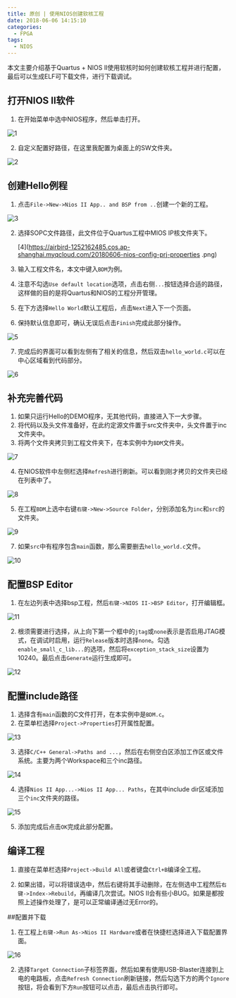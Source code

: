 ```yaml
---
title: 原创 | 使用NIOS创建软核工程
date: 2018-06-06 14:15:10
categories:
  - FPGA
tags:
  - NIOS
---
```


本文主要介绍基于Quartus + NIOS II使用软核时如何创建软核工程并进行配置，最后可以生成ELF可下载文件，进行下载调试。

<!--more-->

## 打开NIOS II软件

1. 在开始菜单中选中NIOS程序，然后单击打开。

![1](https://airbird-1252162485.cos.ap-shanghai.myqcloud.com/20180606-nios-config-bsp-editor.png)

2. 自定义配置好路径，在这里我配置为桌面上的SW文件夹。

![2](https://airbird-1252162485.cos.ap-shanghai.myqcloud.com/20180606-nios-config-prj-a.png)

## 创建Hello例程

1. 点击`File->New->Nios II App.. and BSP from ..`创建一个新的工程。

![3](https://airbird-1252162485.cos.ap-shanghai.myqcloud.com/20180606-nios-config-prj-b.png)

2. 选择SOPC文件路径，此文件位于Quartus工程中MIOS IP核文件夹下。

	[4](https://airbird-1252162485.cos.ap-shanghai.myqcloud.com/20180606-nios-config-prj-properties	.png)

3. 输入工程文件名，本文中键入`BDM`为例。
4. 注意不勾选`Use default location`选项，点击右侧`...`按钮选择合适的路径，这样做的目的是将Quartus和NIOS的工程分开管理。
5. 在下方选择`Hello World`默认工程后，点击`Next`进入下一个页面。
6. 保持默认信息即可，确认无误后点击`Finish`完成此部分操作。

![5](https://airbird-1252162485.cos.ap-shanghai.myqcloud.com/20180606-nios-config-properties-path-a.png)

7. 完成后的界面可以看到左侧有了相关的信息，然后双击`hello_world.c`可以在中心区域看到代码部分。

![6](https://airbird-1252162485.cos.ap-shanghai.myqcloud.com/20180606-nios-config-properties-path-b.png)


## 补充完善代码

1. 如果只运行Hello的DEMO程序，无其他代码，直接进入下一大步骤。
2. 将代码以及头文件准备好，在此约定源文件置于src文件夹中，头文件置于inc文件夹中。
3. 将两个文件夹拷贝到工程文件夹下，在本实例中为`BDM`文件夹。

![7](https://airbird-1252162485.cos.ap-shanghai.myqcloud.com/20180606-nios-copy-code.png)

4. 在NIOS软件中左侧栏选择`Refresh`进行刷新。可以看到刚才拷贝的文件夹已经在列表中了。

![8](https://airbird-1252162485.cos.ap-shanghai.myqcloud.com/20180606-nios-delete-hello.png)

5. 在工程`BDM`上选中右键`右键->New->Source Folder`，分别添加名为`inc`和`src`的文件夹。

![9](https://airbird-1252162485.cos.ap-shanghai.myqcloud.com/20180606-nios-main-window.png)

7. 如果`src`中有程序包含`main`函数，那么需要删去`hello_world.c`文件。

![10](https://airbird-1252162485.cos.ap-shanghai.myqcloud.com/20180606-nios-new-bsp-prj.png)

## 配置BSP Editor

1. 在左边列表中选择bsp工程，然后`右键->NIOS II->BSP Editor`，打开编辑框。

![11](https://airbird-1252162485.cos.ap-shanghai.myqcloud.com/20180606-nios-new-hardware-app.png)

2. 根须需要进行选择，从上向下第一个框中的`jtag`或`none`表示是否启用JTAG模式，在调试时启用，运行`Release`版本时选择`none`。勾选`enable_small_c_lib...`的选项，然后将`exception_stack_size`设置为10240。最后点击`Generate`运行生成即可。

![12](https://airbird-1252162485.cos.ap-shanghai.myqcloud.com/20180606-nios-new-src-folder.png)

## 配置include路径

1. 选择含有`main`函数的C文件打开，在本实例中是`BDM.c`。
2. 在菜单栏选择`Project->Properties`打开属性配置。

![13](https://airbird-1252162485.cos.ap-shanghai.myqcloud.com/20180606-nios-open-bsp-editor.png)

3. 选择`C/C++ General->Paths and ...`，然后在右侧空白区添加工作区或文件系统。主要为两个Workspace和三个inc路径。

![14](https://airbird-1252162485.cos.ap-shanghai.myqcloud.com/20180606-nios-open-sw.png)

4. 选择`Nios II App...->Nios II App... Paths`，在其中include dir区域添加三个`inc`文件夹的路径。

![15](https://airbird-1252162485.cos.ap-shanghai.myqcloud.com/20180606-nios-refreash-tool.png)

5. 添加完成后点击`OK`完成此部分配置。

## 编译工程

1. 直接在菜单栏选择`Project->Build All`或者键盘`Ctrl+B`编译全工程。

2. 如果出错，可以将错误选中，然后右键将其手动删除，在左侧选中工程然后`右键->Index->Rebuild`，再编译几次尝试。NIOS II会有些小BUG。如果是都按照上述操作处理了，是可以正常编译通过无Error的。

##配置并下载 
1. 在工程上`右键->Run As->Nios II Hardware`或者在快捷栏选择进入下载配置界面。

![16](https://airbird-1252162485.cos.ap-shanghai.myqcloud.com/20180606-nios-set-hardware-app.png)

2. 选择`Target Connection`子标签界面，然后如果有使用USB-Blaster连接到上电的电路板，点击`Refresh Connection`刷新链接，然后勾选下方的两个`Ignore`按钮，将会看到下方`Run`按钮可以点击，最后点击执行即可。


